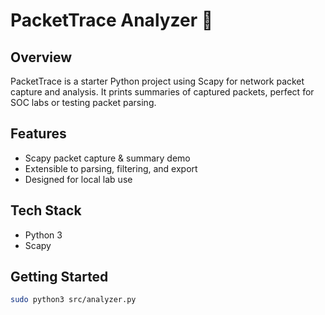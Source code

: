 # PacketTrace Analyzer 📡

## Overview
PacketTrace is a starter Python project using Scapy for network packet capture and analysis. It prints summaries of captured packets, perfect for SOC labs or testing packet parsing.

## Features
- Scapy packet capture & summary demo
- Extensible to parsing, filtering, and export
- Designed for local lab use

## Tech Stack
- Python 3
- Scapy

## Getting Started
```bash
sudo python3 src/analyzer.py

